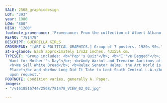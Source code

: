 ```yaml
---
SALE: 2568_graphicdesign
LOT: "393"
year: 1980
LOW: "800"
HIGH: "1200"
footnote_provenance: 'Provenance: From the collection of Albert Albano.'
REFNO: "781478"
DESCRIPT: GUERRILLA GIRLS
CROSSHEAD: "[ART & POLITICAL GRAPHICS.] Group of 7 posters. 1980s-90s."
at-a-glance: Each approximately 17x22 inches, 43x55¾ cm.
TYPESET: 'Group includes: <b>"Pop''s Quiz"</b>; <b>"I''ve Begged"</b>; <b>"What I
  Want for Mother''s Day"</b>; <b>Andy Warhol and Tremaine Auctions at Sotheby''s</b>;
  <b>We Sell White Bread</b>; <b>Relax Senator Helms, the Art World is Your Kind of
  Place!</b> and <b>How Long Did It Take to Loot South Central L.A.</b> Images available
  upon request.'
FOOTNOTE: Condition varies, generally A. Paper.
images:
- "/v1618516744/2568/781478_VIEW_02_02.jpg"

---
```

